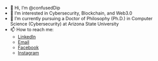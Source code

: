 - 👋 Hi, I’m @confusedDip
- 👀 I’m interested in Cybersecurity, Blockchain, and Web3.0
- 🌱 I’m currently pursuing a Doctor of Philosophy (Ph.D.) in Computer Science (Cybersecurity) at Arizona State University
- 📫 How to reach me: 
  - <a href="https://www.linkedin.com/in/souradip-nath-532551168/">LinkedIn</a>
  - <a href="mailto:souradipnath4@gmail.com">Email</a>
  - <a href="https://www.facebook.com/souradip.nath.9">Facebook</a>
  - <a href="https://www.instagram.com/sour_a_dip/">Instagram</a>
  
<!---
confusedDip/confusedDip is a ✨ special ✨ repository because its `README.md` (this file) appears on your GitHub profile.
You can click the Preview link to take a look at your changes.
--->
